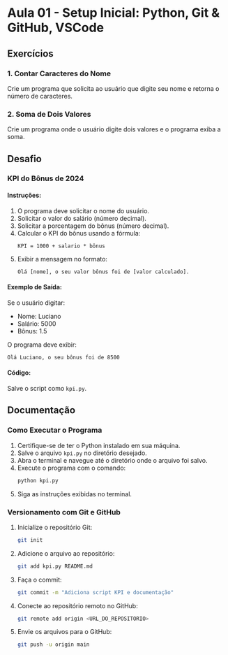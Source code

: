 # Aula 01 - Setup Inicial: Python, Git & GitHub, VSCode  

## Exercícios  

### 1. Contar Caracteres do Nome  
Crie um programa que solicita ao usuário que digite seu nome e retorna o número de caracteres.  

### 2. Soma de Dois Valores  
Crie um programa onde o usuário digite dois valores e o programa exiba a soma.  

## Desafio  

### KPI do Bônus de 2024  

#### Instruções:  
1. O programa deve solicitar o nome do usuário.  
2. Solicitar o valor do salário (número decimal).  
3. Solicitar a porcentagem do bônus (número decimal).  
4. Calcular o KPI do bônus usando a fórmula:  
    ```
    KPI = 1000 + salario * bônus
    ```  
5. Exibir a mensagem no formato:  
    ```
    Olá [nome], o seu valor bônus foi de [valor calculado].
    ```  

#### Exemplo de Saída:  
Se o usuário digitar:  
- Nome: Luciano  
- Salário: 5000  
- Bônus: 1.5  

O programa deve exibir:  
```
Olá Luciano, o seu bônus foi de 8500
```  

#### Código:  
Salve o script como `kpi.py`.  

## Documentação  

### Como Executar o Programa  

1. Certifique-se de ter o Python instalado em sua máquina.  
2. Salve o arquivo `kpi.py` no diretório desejado.  
3. Abra o terminal e navegue até o diretório onde o arquivo foi salvo.  
4. Execute o programa com o comando:  
    ```bash  
    python kpi.py  
    ```  
5. Siga as instruções exibidas no terminal.  

### Versionamento com Git e GitHub  

1. Inicialize o repositório Git:  
    ```bash  
    git init  
    ```  
2. Adicione o arquivo ao repositório:  
    ```bash  
    git add kpi.py README.md  
    ```  
3. Faça o commit:  
    ```bash  
    git commit -m "Adiciona script KPI e documentação"  
    ```  
4. Conecte ao repositório remoto no GitHub:  
    ```bash  
    git remote add origin <URL_DO_REPOSITORIO>  
    ```  
5. Envie os arquivos para o GitHub:  
    ```bash  
    git push -u origin main  
    ```  